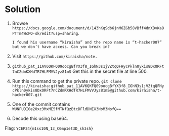 # Solution

1. Browse `https://docs.google.com/document/d/143hKqSdb6jnM6ZGb58VBff4dnXDvKa9PTTm4WcPO-sk/edit?usp=sharing`.

    `I found his username “kiraisha” and the repo name is “t-hacker007” but we don’t have access. Can you break in?`

2. Visit `https://github.com/kiraisha/note.`

3. `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` Get this in the secret file at line 500.

4. Run this command to get the private repo.
   `git clone https://kiraisha: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@github.com/kiraisha/t-hacker007.git`

5. One of the commit contains `WUNFUDI0e20xc3MxME5fMTNfQzBtcDFldDNEX3NoM3NofQ==`

6. Decode this using base64.

Flag: `YCEP24{m1ss10N_13_C0mp1et3D_sh3sh}`
